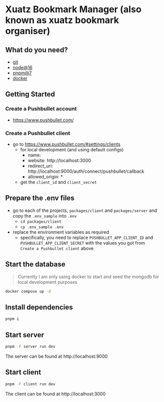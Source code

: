 # Xuatz Bookmark Manager (also known as xuatz bookmark organiser)

## What do you need?

* [git](https://git-scm.com/downloads)
* [node@16](https://github.com/nvm-sh/nvm)
* [pnpm@7](https://pnpm.io/installation)
* [docker](https://docs.docker.com/get-docker/)

## Getting Started

### Create a Pushbullet account

* https://www.pushbullet.com/

### Create a Pushbullet client

* go to https://www.pushbullet.com/#settings/clients
  * for local development (and using default configs)
    * name: <up to you>
    * website: http://localhost:3000
    * redirect_uri: http://localhost:9000/auth/connect/pushbullet/callback
    * allowed_origin: *
  * get the `client_id` and `client_secret`

## Prepare the .env files

* go to each of the projects, `packages/client` and `packages/server` and copy the `.env_sample` into `.env`
  * `cd packages/client`
  * `cp .env_sample .env`
* replace the environment variables as required
  * specifically, you need to replace `PUSHBULLET_APP_CLIENT_ID` and `PUSHBULLET_APP_CLIENT_SECRET` with the values you got from  
    `Create a Pushbullet client` above
  
## Start the database

> Currently I am only using docker to start and seed the mongodb for local development purposes
```bash
docker compose up -d
```

## Install dependencies

```bash
pnpm i 
```

## Start server

```bash
pnpm -F server run dev
```

The server can be found at http://localhost:9000

## Start client

```bash
pnpm -F client run dev 
```

The client can be found at http://localhost:3000

